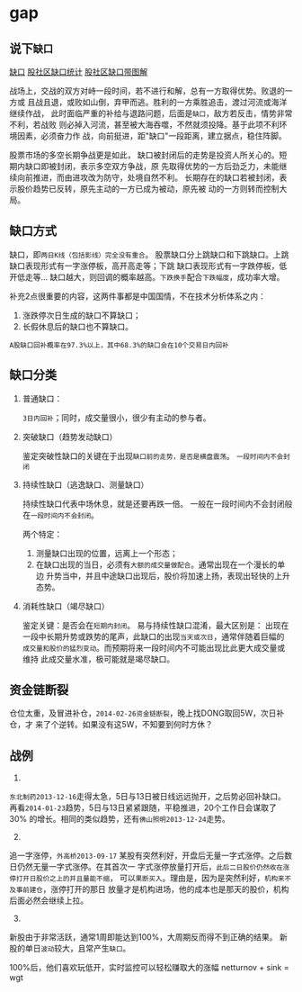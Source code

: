 # gap

## 说下`缺口`

  [缺口](http://www.baike.com/wiki/缺口)
  [股社区缺口统计](http://weibo.com/2369080114/AfyfMgvWP)
  [股社区缺口带图解](http://weibo.com/2369080114/A8RoEeMm4)

  战场上，交战的双方对峙一段时间，若不进行和解，总有一方取得优势。败退的一方或
  且战且退，或败如山倒，弃甲而逃。胜利的一方乘胜追击，渡过河流或海洋继续作战，
  此时面临严重的补给与退路问题，后面是`缺口`，敌方若反击，情势非常不利，若战败
  则必掉入河流，甚至被大海吞噬，不然就须投降。基于此项不利环境因素，必须奋力作
  战，向前挺进，距"缺口"一段距离，建立据点，稳住阵脚。

  股票市场的多空长期争战更是如此，
  缺口被封闭后的走势是投资人所关心的。短期内缺口即被封闭，表示多空双方争战，原
  先取得优势的一方后劲乏力，未能继续向前推进，而由进攻改为防守，处境自然不利。
  长期存在的缺口若被封闭，表示股价趋势已反转，原先主动的一方已成为被动，原先被
  动的一方则转而控制大局。

## 缺口方式

  缺口，即`两日K线（包括影线）完全没有重合`。
  股票缺口分上跳缺口和下跳缺口。上跳缺口表现形式有一字涨停板，高开高走等；下跳
  缺口表现形式有一字跌停板，低开低走等...
  缺口越大，则回调的概率越高。`下跌换手`配合`下跌幅度`，成功率大增。

  补充2点很重要的内容，这两件事都是中国国情，不在技术分析体系之内：
  1. 涨跌停次日生成的缺口不算缺口；
  2. 长假休息后的缺口也不算缺口。

  `A股缺口回补概率在97.3%以上，其中68.3%的缺口会在10个交易日内回补`

## 缺口分类

 1. 普通缺口：

    `3日内回补`；同时，成交量很小，很少有主动的参与者。

 2. 突破缺口（趋势发动缺口）

    鉴定突破性缺口的关键在于出现`缺口前的走势，是否是横盘震荡`。
    `一段时间内不会封闭`

 3. 持续性缺口（逃逸缺口、测量缺口）

    持续性缺口代表中场休息，就是还要再跌一倍。
    一般在一段时间内不会封闭般在`一段时间内不会封闭`。

    两个特定： 
    1.  测量缺口出现的位置，远离上一个形态；
    2.  在缺口出现的当日，必须有`大额的成交量做配合`。通常出现在一个漫长的单边
        升势当中，并且中途缺口出现后，股价将加速上扬，表现出轻快的上升态势。

 4. 消耗性缺口（竭尽缺口）

    鉴定关键：是否会在`短期内封闭`。
    易与持续性缺口混淆，最大区别是：
    出现在一段中长期升势或跌势的尾声，此缺口的出现`当天或次日`，通常伴随着巨幅的
    `成交量和股价的猛烈变动`。而预期将来一段时间内不可能出现比此更大成交量或维持
    此成交量水准，极可能就是竭尽缺口。

## 资金链断裂

  仓位太重，及冒进补仓，`2014-02-26资金链断裂`，晚上找DONG取回5W，次日补仓，才
  来了个逆转。如果没有这5W，不知要到何时方休？

## 战例

  1.
  `东北制药2013-12-16`走得太急，5日与13日被日线远远抛开，之后势必回补缺口。
  再看`2014-01-23`趋势，5日与13日紧紧跟随，平稳推进，20个工作日会谋取了30%
  的增长。相同的类似趋势，还有`佛山照明2013-12-24`走势。

  2.
  追一字涨停，`外高桥2013-09-17`
  某股有突然利好，开盘后无量一字式涨停。之后数日仍然无量一字式涨停。在其首次一
  字式涨停放量打开后，`此后二日股价仍然收在涨停打开日股价之上的并且量能不缩`，
  可以`果断买入`。理由是，因为是突然利好，`机构来不及事前建仓`，涨停打开的那日
  放量才是机构进场，他的成本也是那天的股价，机构后面必然会继续上拉。

  3.
  新股由于非常活跃，通常1周即能达到100%，大周期反而得不到正确的结果。
  新股的单日`波动`较大，且常产生`缺口`。
 
  100%后，他们喜欢玩低开，实时监控可以轻松赚取大的涨幅
  netturnov + sink = wgt

